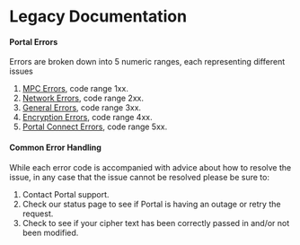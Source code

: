 # Legacy Documentation

#### Portal Errors <a href="#portal-errors" id="portal-errors"></a>

Errors are broken down into 5 numeric ranges, each representing different issues

1. [MPC Errors](https://docs.portalhq.io/resources/error-codes/mpc-errors), code range 1xx.
2. [Network Errors](https://docs.portalhq.io/resources/error-codes/network-errors), code range 2xx.
3. [General Errors](https://docs.portalhq.io/resources/error-codes/general-errors), code range 3xx.
4. [Encryption Errors](https://docs.portalhq.io/resources/error-codes/encryption-errors), code range 4xx.
5. [Portal Connect Errors](https://docs.portalhq.io/resources/error-codes/portal-connect-errors), code range 5xx.

#### Common Error Handling <a href="#common-error-handling" id="common-error-handling"></a>

While each error code is accompanied with advice about how to resolve the issue, in any case that the issue cannot be resolved please be sure to:

1. Contact Portal support.
2. Check our status page to see if Portal is having an outage or retry the request.
3. Check to see if your cipher text has been correctly passed in and/or not been modified.
